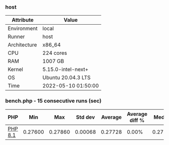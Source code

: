 ### host

|  Attribute  |     Value   |
|-------------|-------------|
|Environment|local|
|Runner|host|
|Architecture|x86_64
|CPU|224 cores|
|RAM|1007 GB|
|Kernel|5.15.0-intel-next+|
|OS|Ubuntu 20.04.3 LTS|
|Time|2022-05-10 01:50:00|

### bench.php - 15 consecutive runs (sec)

|     PHP     |     Min     |     Max     |    Std dev   |   Average  |  Average diff % |   Median   | Median diff % |     Memory    |
|-------------|-------------|-------------|--------------|------------|-----------------|------------|---------------|---------------|
|[PHP 8.1](https://github.com/pingzhaozz/php-src/commit/2a69208b43bac3353e1d91ded6be10c2a1a8dc02)|0.27600|0.27860|0.00068|0.27728|0.00%|0.27737|0.00%|29.63 MB|
